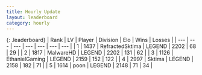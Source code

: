 ```yaml
---
title: Hourly Update
layout: leaderboard
category: hourly
---
```


{: .leaderboard}
| Rank | LV | Player | Division | Elo | Wins | Losses |
| --- | --- | --- | --- | --- | --- | --- |
| <span data-change="0">1</span> | 1437 | <span title="ID: 402846">RefractedSktima</span> | LEGEND | <span data-change="0">2202</span> | <span data-change="0">68</span> | <span data-change="0">29</span> |
| <span data-change="0">2</span> | 1817 | <span title="ID: 261794">MalwareHD</span> | LEGEND | <span data-change="0">2202</span> | <span data-change="0">131</span> | <span data-change="0">62</span> |
| <span data-change="0">3</span> | 1126 | <span title="ID: 719356">EthanielGaming</span> | LEGEND | <span data-change="0">2159</span> | <span data-change="0">152</span> | <span data-change="0">122</span> |
| <span data-change="0">4</span> | 2997 | <span title="ID: 353063">Sktima</span> | LEGEND | <span data-change="0">2158</span> | <span data-change="0">182</span> | <span data-change="0">71</span> |
| <span data-change="0">5</span> | 1614 | <span title="ID: 540690">poon</span> | LEGEND | <span data-change="0">2148</span> | <span data-change="0">71</span> | <span data-change="0">34</span> |